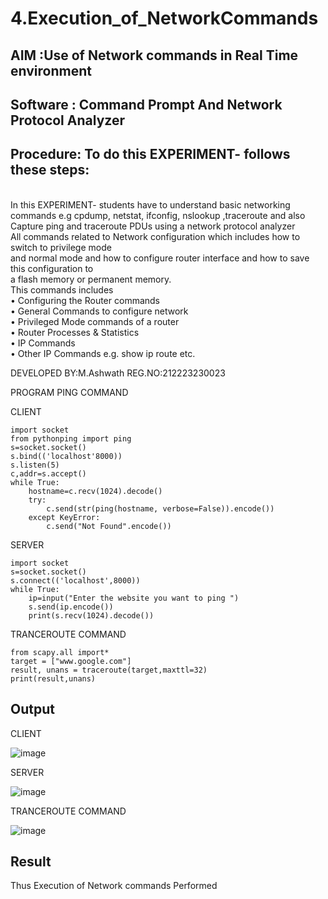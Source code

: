 # 4.Execution_of_NetworkCommands
## AIM :Use of Network commands in Real Time environment
## Software : Command Prompt And Network Protocol Analyzer
## Procedure: To do this EXPERIMENT- follows these steps:
<BR>
In this EXPERIMENT- students have to understand basic networking commands e.g cpdump, netstat, ifconfig, nslookup ,traceroute and also Capture ping and traceroute PDUs using a network protocol analyzer 
<BR>
All commands related to Network configuration which includes how to switch to privilege mode
<BR>
and normal mode and how to configure router interface and how to save this configuration to
<BR>a
flash memory or permanent memory.
<BR>
This commands includes
<BR>
• Configuring the Router commands
<BR>
• General Commands to configure network
<BR>
• Privileged Mode commands of a router 
<BR>
• Router Processes & Statistics
<BR>
• IP Commands
<BR>
• Other IP Commands e.g. show ip route etc.
<BR>


DEVELOPED BY:M.Ashwath
REG.NO:212223230023

PROGRAM
PING COMMAND

CLIENT
```
import socket 
from pythonping import ping 
s=socket.socket() 
s.bind(('localhost'8000)) 
s.listen(5) 
c,addr=s.accept() 
while True: 
    hostname=c.recv(1024).decode() 
    try: 
        c.send(str(ping(hostname, verbose=False)).encode()) 
    except KeyError: 
        c.send("Not Found".encode())
```
SERVER
```
import socket 
s=socket.socket() 
s.connect(('localhost',8000)) 
while True: 
    ip=input("Enter the website you want to ping ") 
    s.send(ip.encode()) 
    print(s.recv(1024).decode())
```
TRANCEROUTE COMMAND
```
from scapy.all import* 
target = ["www.google.com"] 
result, unans = traceroute(target,maxttl=32) 
print(result,unans)
```
## Output
CLIENT

![image](https://github.com/23004513/4.Execution_of_NetworkCommends/assets/138973069/b53ac2f5-24c7-481c-bc98-cf5db18d2510)

SERVER

![image](https://github.com/23004513/4.Execution_of_NetworkCommends/assets/138973069/c09a7fe7-d19b-425f-bcd0-db6570c949a2)

TRANCEROUTE COMMAND

![image](https://github.com/23004513/4.Execution_of_NetworkCommends/assets/138973069/2c9ce9c5-56bf-496f-b39c-86176db284ae)

## Result
Thus Execution of Network commands Performed 
